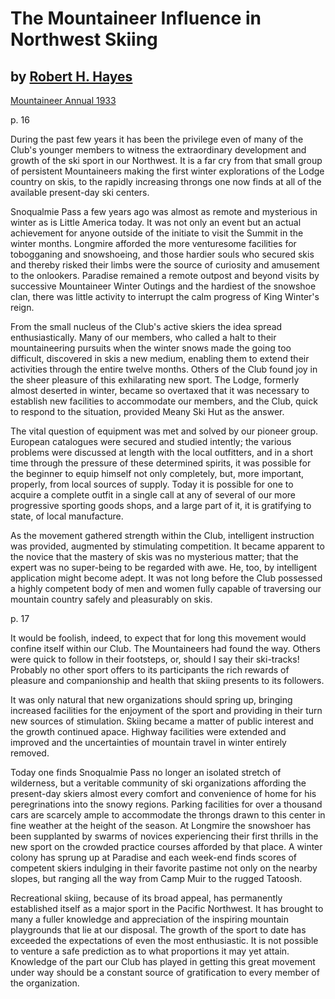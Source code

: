 # The Mountaineer Influence in Northwest Skiing
## by [Robert H. Hayes](Robert-Hayes)

[Mountaineer Annual 1933](https://www.mountaineers.org/about/history/the-mountaineer-annuals/indexes-annuals-maps/the-mountaineer-1933)

p. 16

During the past few years it has been the privilege even of many of the Club's younger members to witness the extraordinary development and growth of the ski sport in our Northwest. It is a far cry from that small group of persistent Mountaineers making the first winter explorations of the Lodge country on skis, to the rapidly increasing throngs one now finds at all of the available present-day ski centers.

Snoqualmie Pass a few years ago was almost as remote and mysterious in winter as is Little America today. It was not only an event but an actual achievement for anyone outside of the initiate to visit the Summit in the winter months. Longmire afforded the more venturesome facilities for tobogganing and snowshoeing, and those hardier souls who secured skis and thereby risked their limbs were the source of curiosity and amusement to the onlookers. Paradise remained a remote outpost and beyond visits by successive Mountaineer Winter Outings and the hardiest of the snowshoe clan, there was little activity to interrupt the calm progress of King Winter's reign.

From the small nucleus of the Club's active skiers the idea spread enthusiastically. Many of our members, who called a halt to their mountaineering pursuits when the winter snows made the going too difficult, discovered in skis a new medium, enabling them to extend their activities through the entire twelve months. Others of the Club found joy in the sheer pleasure of this exhilarating new sport. The Lodge, formerly almost deserted in winter, became so overtaxed that it was necessary to establish new facilities to accommodate our members, and the Club, quick to respond to the situation, provided Meany Ski Hut as the answer.

The vital question of equipment was met and solved by our pioneer group. European catalogues were secured and studied intently; the various problems were discussed at length with the local outfitters, and in a short time through the pressure of these determined spirits, it was possible for the beginner to equip himself not only completely, but, more important, properly, from local sources of supply. Today it is possible for one to acquire a complete outfit in a single call at any of several of our more progressive sporting goods shops, and a large part of it, it is gratifying to state, of local manufacture.

As the movement gathered strength within the Club, intelligent instruction was provided, augmented by stimulating competition. It became apparent to the novice that the mastery of skis was no mysterious matter; that the expert was no super-being to be regarded with awe. He, too, by intelligent application might become adept. It was not long before the Club possessed a highly competent body of men and women fully capable of traversing our mountain country safely and pleasurably on skis.

p. 17

It would be foolish, indeed, to expect that for long this movement would confine itself within our Club. The Mountaineers had found the way. Others were quick to follow in their footsteps, or, should I say their ski-tracks! Probably no other sport offers to its participants the rich rewards of pleasure and companionship and health that skiing presents to its followers.

It was only natural that new organizations should spring up, bringing increased facilities for the enjoyment of the sport and providing in their turn new sources of stimulation. Skiing became a matter of public interest and the growth continued apace. Highway facilities were extended and improved and the uncertainties of mountain travel in winter entirely removed.

Today one finds Snoqualmie Pass no longer an isolated stretch of wilderness, but a veritable community of ski organizations affording the present-day skiers almost every comfort and convenience of home for his peregrinations into the snowy regions. Parking facilities for over a thousand cars are scarcely ample to accommodate the throngs drawn to this center in fine weather at the height of the season. At Longmire the snowshoer has been supplanted by swarms of novices experiencing their first thrills in the new sport on the crowded practice courses afforded by that place. A winter colony has sprung up at Paradise and each week-end finds scores of competent skiers indulging in their favorite pastime not only on the nearby slopes, but ranging all the way from Camp Muir to the rugged Tatoosh.

Recreational skiing, because of its broad appeal, has permanently established itself as a major sport in the Pacific Northwest. It has brought to many a fuller knowledge and appreciation of the inspiring mountain playgrounds that lie at our disposal. The growth of the sport to date has exceeded the expectations of even the most enthusiastic. It is not possible to venture a safe prediction as to what proportions it may yet attain. Knowledge of the part our Club has played in getting this great movement under way should be a constant source of gratification to every member of the organization.
